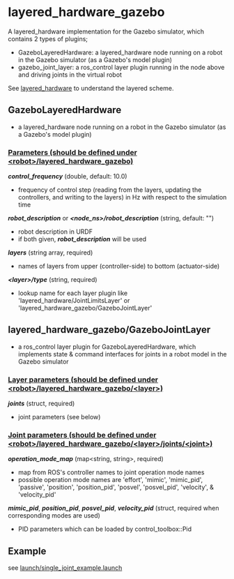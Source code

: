 # layered_hardware_gazebo
A layered_hardware implementation for the Gazebo simulator, which contains 2 types of plugins;

* GazeboLayeredHardware: a layered_hardware node running on a robot in the Gazebo simulator (as a Gazebo's model plugin)
* gazebo_joint_layer: a ros_control layer plugin running in the node above and driving joints in the virtual robot

See [layered_hardware](https://github.com/yoshito-n-students/layered_hardware) to understand the layered scheme.

## GazeboLayeredHardware
* a layered_hardware node running on a robot in the Gazebo simulator (as a Gazebo's model plugin)

### <u>Parameters (should be defined under <robot\>/layered_hardware_gazebo)</u>
___control_frequency___ (double, default: 10.0)
* frequency of control step (reading from the layers, updating the controllers, and writing to the layers) in Hz with respect to the simulation time

___robot_description___ or ___<node_ns\>/robot_description___ (string, default: "")
* robot description in URDF
* if both given, ___robot_description___ will be used

___layers___ (string array, required)
* names of layers from upper (controller-side) to bottom (actuator-side)

___<layer\>/type___ (string, required)
* lookup name for each layer plugin like 'layered_hardware/JointLimitsLayer' or 'layered_hardware_gazebo/GazeboJointLayer'

## layered_hardware_gazebo/GazeboJointLayer
* a ros_control layer plugin for GazeboLayeredHardware, which implements state & command interfaces for joints in a robot model in the Gazebo simulator

### <u>Layer parameters (should be defined under <robot\>/layered_hardware_gazebo/<layer\>)</u>
___joints___ (struct, required)
* joint parameters (see below)

### <u>Joint parameters (should be defined under <robot\>/layered_hardware_gazebo/<layer\>/joints/<joint\>)</u>
___operation_mode_map___ (map<string, string>, required)
* map from ROS's controller names to joint operation mode names
* possible operation mode names are 'effort', 'mimic', 'mimic_pid', 'passive', 'position', 'position_pid', 'posvel', 'posvel_pid', 'velocity', & 'velocity_pid'

___mimic_pid___, ___position_pid___, ___posvel_pid___, ___velocity_pid___ (struct, required when corresponding modes are used)
* PID parameters which can be loaded by control_toolbox::Pid

## Example
see [launch/single_joint_example.launch](launch/single_joint_example.launch)